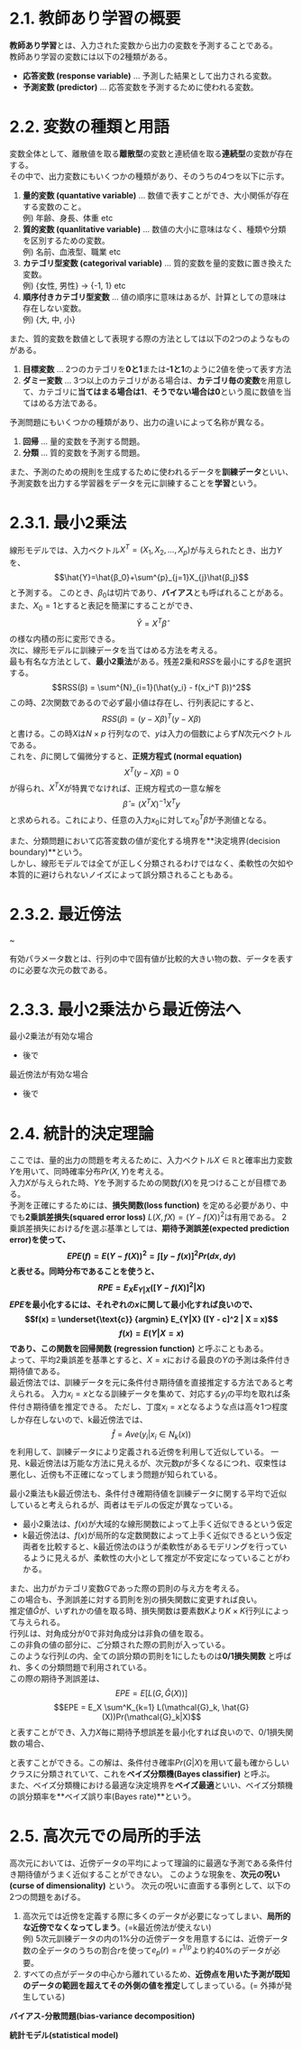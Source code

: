 # 2.1. 教師あり学習の概要
**教師あり学習**とは、入力された変数から出力の変数を予測することである。\
教師あり学習の変数には以下の2種類がある。
- **応答変数 (response variable)** … 予測した結果として出力される変数。
- **予測変数 (predictor)** … 応答変数を予測するために使われる変数。

# 2.2. 変数の種類と用語
変数全体として、離散値を取る**離散型**の変数と連続値を取る**連続型**の変数が存在する。\
その中で、出力変数にもいくつかの種類があり、そのうちの4つを以下に示す。
1. **量的変数 (quantative variable)** … 数値で表すことができ、大小関係が存在する変数のこと。\
 例) 年齢、身長、体重 etc
2. **質的変数 (quanlitative variable)** … 数値の大小に意味はなく、種類や分類を区別するための変数。\
 例) 名前、血液型、職業 etc 
3. **カテゴリ型変数 (categorival variable)** … 質的変数を量的変数に置き換えた変数。\
 例) {女性, 男性} -> {\-1, 1} etc
4. **順序付きカテゴリ型変数** … 値の順序に意味はあるが、計算としての意味は存在しない変数。\
 例) {大, 中, 小}

また、質的変数を数値として表現する際の方法としては以下の2つのようなものがある。
1. **目標変数** … 2つのカテゴリを**0と1**または<strong>-1と1</strong>のように2値を使って表す方法
2. **ダミー変数** … 3つ以上のカテゴリがある場合は、**カテゴリ毎の変数**を用意して、カテゴリに**当てはまる場合は1**、**そうでない場合は0**という風に数値を当てはめる方法である。

予測問題にもいくつかの種類があり、出力の違いによって名称が異なる。
1. **回帰** … 量的変数を予測する問題。
2. **分類** … 質的変数を予測する問題。

また、予測のための規則を生成するために使われるデータを**訓練データ**といい、予測変数を出力する学習器をデータを元に訓練することを**学習**という。

# 2.3.1. 最小2乗法
線形モデルでは、入力ベクトル$X^{T} = (X_1, X_2, ..., X_p)$が与えられたとき、出力$Y$を、
$$\hat{Y}=\hat{β_0}+\sum^{p}_{j=1}X_{j}\hat{β_j}$$
と予測する。
このとき、$β_0$は切片であり、**バイアス**とも呼ばれることがある。\
また、$X_0=1$とすると表記を簡潔にすることができ、
$$\hat{Y}=X^{T}\hat{β}$$
の様な内積の形に変形できる。\
次に、線形モデルに訓練データを当てはめる方法を考える。\
最も有名な方法として、**最小2乗法**がある。残差2乗和$RSS$を最小にする$β$を選択する。
$$RSS(β) = \sum^{N}_{i=1}(\hat{y_i} - f(x_i^T β))^2$$
この時、2次関数であるので必ず最小値は存在し、行列表記にすると、
$$RSS(β) = (y - Xβ)^T (y - Xβ)$$
と書ける。この時$X$は$N×p$ 行列なので、$y$は入力の個数によらず$N$次元ベクトルである。\
これを、$β$に関して偏微分すると、**正規方程式 (normal equation)**
$$X^T (y - Xβ) =0$$
が得られ、$X^T X$が特異でなければ、正規方程式の一意な解を
$$\hat{β} = (X^T X)^{-1}X^T y$$
と求められる。これにより、任意の入力$x_0$に対して$x_0^T \hat{β}$が予測値となる。

また、分類問題において応答変数の値が変化する境界を**決定境界(decision boundary)**という。\
しかし、線形モデルでは全てが正しく分類されるわけではなく、柔軟性の欠如や本質的に避けられないノイズによって誤分類されることもある。

# 2.3.2. 最近傍法

~

有効パラメータ数とは、行列の中で固有値が比較的大きい物の数、データを表すのに必要な次元の数である。

# 2.3.3. 最小2乗法から最近傍法へ
最小2乗法が有効な場合
- 後で

最近傍法が有効な場合
- 後で

# 2.4. 統計的決定理論
ここでは、量的出力の問題を考えるために、入力ベクトル$X \in \mathbb{R}$と確率出力変数$Y$を用いて、同時確率分布$Pr(X, Y)$を考える。\
入力$X$が与えられた時、$Y$を予測するための関数$f(X)$を見つけることが目標である。\
予測を正確にするためには、**損失関数(loss function)** を定める必要があり、中でも**2乗誤差損失(squared error loss)** $L(X, f{X}) = (Y - f(X))^2$は有用である。
2乗誤差損失における$f$を選ぶ基準としては、**期待予測誤差(expected prediction error)**を使って、
$$EPE(f) = E(Y - f(X))^2 = \int [y - f(x)]^2 Pr(dx, dy)$$
と表せる。同時分布であることを使うと、
$$RPE = E_X E_{Y|X}([Y - f(X)]^2 | X )$$
$EPE$を最小化するには、それぞれの$x$に関して最小化すれば良いので、
$$f(x) = \underset{\text{c}} {argmin} E_{Y|X} ([Y - c]^2 | X = x)$$
$$f(x) = E(Y | X = x)$$
であり、この関数を**回帰関数 (regression function)** と呼ぶこともある。\
よって、平均2乗誤差を基準とすると、$X = x$における最良の$Y$の予測は条件付き期待値である。\
最近傍法では、訓練データを元に条件付き期待値を直接推定する方法であると考えられる。
入力$x_i = x$となる訓練データを集めて、対応する$y_i$の平均を取れば条件付き期待値を推定できる。
ただし、丁度$x_i = x$となるような点は高々1つ程度しか存在しないので、k最近傍法では、
$$\hat{f} = Ave(y_i | x_i \in N_k(x))$$
を利用して、訓練データにより定義される近傍を利用して近似している。
一見、k最近傍法は万能な方法に見えるが、次元数$p$が多くなるにつれ、収束性は悪化し、近傍も不正確になってしまう問題が知られている。

最小2乗法もk最近傍法も、条件付き確期待値を訓練データに関する平均で近似していると考えられるが、両者はモデルの仮定が異なっている。
- 最小2乗法は、$f(x)$が大域的な線形関数によって上手く近似できるという仮定
- k最近傍法は、$f(x)$が局所的な定数関数によって上手く近似できるという仮定
両者を比較すると、k最近傍法のほうが柔軟性があるモデリングを行っているように見えるが、柔軟性の大小として推定が不安定になっていることがわかる。

また、出力がカテゴリ変数$G$であった際の罰則の与え方を考える。\
この場合も、予測誤差に対する罰則を別の損失関数に変更すれば良い。\
推定値$\hat{G}$が、いずれかの値を取る時、損失関数は要素数$K$より$K×K$行列$L$によって与えられる。\
行列$L$は、対角成分が0で非対角成分は非負の値を取る。\
この非負の値の部分に、ご分類された際の罰則が入っている。\
このような行列$L$の内、全ての誤分類の罰則を1にしたものは**0/1損失関数** と呼ばれ、多くの分類問題で利用されている。\
この際の期待予測誤差は、
$$EPE = E[L(G, \hat{G}(X))]$$
$$EPE = E_X \sum^K_{k=1} L(\mathcal{G}_k, \hat{G}(X))Pr(\mathcal{G}_k|X)$$
と表すことができ、入力$X$毎に期待予想誤差を最小化すれば良いので、0/1損失関数の場合、

と表すことができる。この解は、条件付き確率$Pr(G|X)$を用いて最も確からしいクラスに分類されていて、これを**ベイズ分類機(Bayes classifier)** と呼ぶ。\
また、ベイズ分類機における最適な決定境界を**ベイズ最適**といい、ベイズ分類機の誤分類率を**ベイズ誤り率(Bayes rate)**という。

# 2.5. 高次元での局所的手法
高次元においては、近傍データの平均によって理論的に最適な予測である条件付き期待値がうまく近似することができない。
このような現象を、**次元の呪い(curse of dimensionality)** という。
次元の呪いに直面する事例として、以下の2つの問題をあげる。
1. 高次元では近傍を定義する際に多くのデータが必要になってしまい、**局所的な近傍でなくなってしまう**。(=k最近傍法が使えない)\
 例) 5次元訓練データの内の1%分の近傍データを用意するには、近傍データ数の全データのうちの割合$r$を使って$e_p(r) = r^{1/p}$より約40%のデータが必要。
2. すべての点がデータの中心から離れているため、**近傍点を用いた予測が既知のデータの範囲を超えてその外側の値を推定**してしまっている。(= 外挿が発生している)



**バイアス-分散問題(bias-variance decomposition)** 



**統計モデル(statistical model)**

